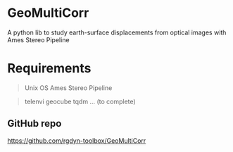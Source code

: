 # GeoMultiCorr
A python lib to study earth-surface displacements from optical images with Ames Stereo Pipeline

# Requirements
> Unix OS
> Ames Stereo Pipeline

> telenvi
> geocube
> tqdm
> ...
(to complete)

## GitHub repo
https://github.com/rgdyn-toolbox/GeoMultiCorr
